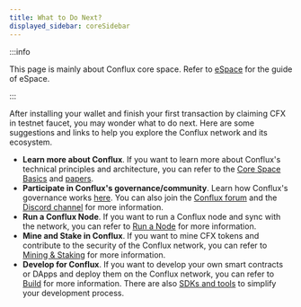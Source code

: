 ```yaml
---
title: What to Do Next?
displayed_sidebar: coreSidebar
---
```


:::info

This page is mainly about Conflux core space. Refer to [eSpace](../../../espace/Overview.md) for the guide of eSpace.

:::

After installing your wallet and finish your first transaction by claiming CFX in testnet faucet, you may wonder what to do next. Here are some suggestions and links to help you explore the Conflux network and its ecosystem.

- **Learn more about Conflux**. If you want to learn more about Conflux's technical principles and architecture, you can refer to the [Core Space Basics](../../learn/core-space-basics/core-space-basics.mdx) and [papers](../../../general/conflux-basics/additional-resources/papers.md).
- **Participate in Conflux's governance/community**. Learn how Conflux's governance works [here](../../../general/conflux-basics/conflux-governance/governance-overview.md). You can also join the [Conflux forum](https://forum.conflux.fun/) and the [Discord channel](https://discord.com/invite/aCZkf2C) for more information.
- **Run a Conflux Node**. If you want to run a Conflux node and sync with the network, you can refer to [Run a Node](/docs/category/run-a-node) for more information.
- **Mine and Stake in Conflux**. If you want to mine CFX tokens and contribute to the security of the Conflux network, you can refer to [Mining & Staking](/docs/category/mining--staking) for more information.
- **Develop for Conflux**. If you want to develop your own smart contracts or DApps and deploy them on the Conflux network, you can refer to [Build](../../build/build.mdx) for more information. There are also [SDKs and tools](/docs/category/sdks-and-tools) to simplify your development process.
